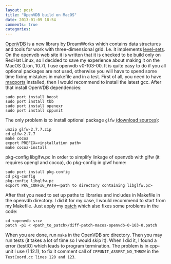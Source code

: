 ```yaml
---
layout: post
title: "OpenVDB build on MacOS"
date: 2013-01-09 18:54
comments: true
categories: 
---
```

<a href="http://www.openvdb.org/">OpenVDB</a> is a new library by DreamWorks which contains data structures and tools for work with three-dimensional grid.
I.e. it implements <a href="http://en.wikipedia.org/wiki/Level_set">level-sets</a>. On the openvdb web site it is written that it is checked to be build only
on RedHat Linux, so I decided to save my experience about making it on the MacOS (Lion, 10.7), I use openvdb v0-103-00. It is quite easy to do if you all optional packages are not used, 
otherwise you will have to spend some time fixing mistakes in makefile and in a test. 
First of all, you need to have <a href="http://www.macports.org/">macports</a> installed, then I would recommend to install the latest gcc.
After that install OpenVDB dependencies:
```
sudo port install boost
sudo port install tbb
sudo port install openexr
sudo port install cppunit
```
The only problem is to install optional package `glfw` <a href="http://sourceforge.net/projects/glfw/files/glfw/2.7.7/glfw-2.7.7.zip/download">(download sources)</a>:
```
unzip glfw-2.7.7.zip
cd glfw-2.7.7
make cocoa
export PREFIX=<installation path>
make cocoa-install
```
pkg-config libglfw.pc
In order to simplify linkage of openvdb with glfw (it requires opengl and cocoa), do pkg-config in glwf home:
```
sudo port install pkg-config
cd pkg-config
pkg-config libglfw.pc
export PKG_CONFIG_PATH=<path to directory containing libglfw.pc>
```
After that you need to set up paths to libraries and includes in Makefile in the openvdb directory. I did it for my case, I would recommend to start from my Makefile.
Just apply my <a href="https://github.com/KirillLykov/code-for-blog-and-patches/blob/master/openvdb/diff-patch-macos-openvdb-0-103-0.patch">patch</a> which also 
fixes some problems in the code:
```
cd <openvdb src>
patch -p1 < <path_to_patch>/diff-patch-macos-openvdb-0-103-0.patch
```
When you are done, run `make` in the OpenVDB src directory. Then you may run tests (it takes a lot of time so I would skip it).
When I did it, I found a error (testIO) which leads to program termination. The problem is in cpp-unit I use (1.12.1), to fix it comment call of `CPPUNIT_ASSERT_NO_THROW` in the `TestCoord.cc lines 120 and 123`.


